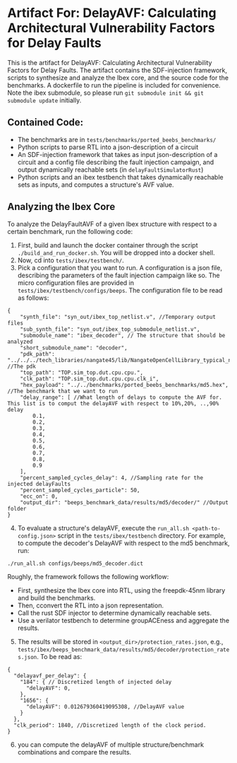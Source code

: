 # Artifact For: DelayAVF: Calculating Architectural Vulnerability Factors for Delay Faults
This is the artifact for DelayAVF: Calculating Architectural Vulnerability Factors for Delay Faults. The artifact contains the SDF-injection framework, scripts to synthesize and analyze the Ibex core, and the source code for the benchmarks. A dockerfile to run the pipeline is included for convenience. Note the ibex submodule, so please run `git submodule init && git submodule update` initially.

## Contained  Code:

* The benchmarks are in `tests/benchmarks/ported_beebs_benchmarks/`
* Python scripts to parse RTL into a json-description of a circuit
* An SDF-injection framework that takes as input json-description of a circuit and a config file describing the fault injection campaign, and output dynamically reachable sets (in `delayFaultSimulatorRust`)
* Python scripts and an ibex testbench that takes dynamically reachable sets as inputs, and computes a structure's AVF value. 


## Analyzing the Ibex Core 

To analyze the DelayFaultAVF of a given Ibex structure with respect to a certain benchmark, run the following code:
1. First, build and launch the docker container through the script `./build_and_run_docker.sh`. You will be dropped into a docker shell. 
2. Now, cd into `tests/ibex/testbench/`. 
3. Pick a configuration that you want to run. A configuration is a json file, describing the parameters of the fault injection campaign like so. The micro configuration files are provided in 
`tests/ibex/testbench/configs/beeps`. The configuration file to be read as follows:
```
{
    "synth_file": "syn_out/ibex_top_netlist.v", //Temporary output files
    "sub_synth_file": "syn_out/ibex_top_submodule_netlist.v",
    "submodule_name": "ibex_decoder", // The structure that should be analyzed
    "short_submodule_name": "decoder",
    "pdk_path": "../../../tech_libraries/nangate45/lib/NangateOpenCellLibrary_typical_nocomplex.lib", //The pdk
    "top_path": "TOP.sim_top.dut.cpu.cpu.",
    "clk_path": "TOP.sim_top.dut.cpu.cpu.clk_i",
    "hex_payload": "../../benchmarks/ported_beebs_benchmarks/md5.hex", //The benchmark that we want to run
    "delay_range": [ //What length of delays to compute the AVF for. This list is to comput the delayAVF with respect to 10%,20%, ..,90% delay
        0.1,
        0.2,
        0.3,
        0.4,
        0.5,
        0.6,
        0.7,
        0.8,
        0.9
    ],
    "percent_sampled_cycles_delay": 4, //Sampling rate for the injected delayFaults
    "percent_sampled_cycles_particle": 50,
    "ecc_on": 0,
    "output_dir": "beeps_benchmark_data/results/md5/decoder/" //Output folder
}
```
4. To evaluate a structure's delayAVF, execute the `run_all.sh <path-to-config.json>` script in the `tests/ibex/testbench` directory.
For example, to compute the decoder's DelayAVF with respect to the md5 benchmark, run:
```
./run_all.sh configs/beeps/md5_decoder.dict
```
Roughly, the framework follows the following workflow: 
* First, synthesize the Ibex core into RTL, using the freepdk-45nm library and build the benchmarks.
* Then, cconvert the RTL into a json representation.
* Call the rust SDF injector to determine dynamically reachable sets.
* Use a verilator testbench to determine groupACEness and aggregate the results.
5. The results will be stored in `<output_dir>/protection_rates.json`, e.g., `tests/ibex/beeps_benchmark_data/results/md5/decoder/protection_rates.json`. To be read as:
```
{
  "delayavf_per_delay": {
    "184": { // Discretized length of injected delay
      "delayAVF": 0,
    },
    "1656": {
      "delayAVF": 0.012679360419095308, //DelayAVF value
    }
  },
  "clk_period": 1840, //Discretized length of the clock period.
}
```
6. you can compute the delayAVF of multiple structure/benchmark combinations and compare the results.
